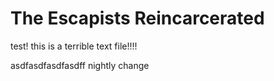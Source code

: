# The Escapists Reincarcerated

test!
this is a terrible text file!!!!

asdfasdfasdfasdff nightly change